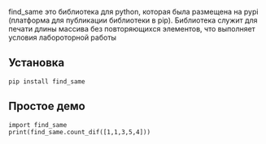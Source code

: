 find_same это библиотека для python, которая была размещена на pypi (платформа для публикации библиотеки в pip).
Библиотека служит для печати длины массива без повторяющихся элементов, что выполняет условия лабороторной работы

Установка
---------
```
pip install find_same
```

Простое демо
------------
```
import find_same
print(find_same.count_dif([1,1,3,5,4]))
```


